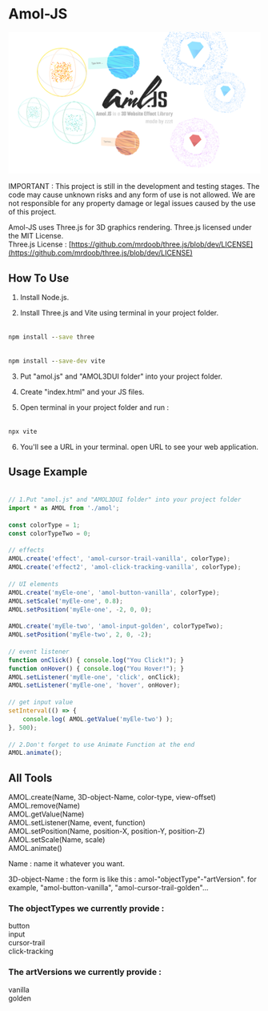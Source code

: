 # Amol-JS

![logo](https://github.com/zzztzzzt/Amol-JS/blob/main/real-showcase.png)

IMPORTANT : This project is still in the development and testing stages. The code may cause unknown risks and any form of use is not allowed. We are not responsible for any property damage or legal issues caused by the use of this project.

Amol-JS uses Three.js for 3D graphics rendering. Three.js licensed under the MIT License.  
Three.js License : [https://github.com/mrdoob/three.js/blob/dev/LICENSE](https://github.com/mrdoob/three.js/blob/dev/LICENSE)

## How To Use
1. Install Node.js.

2. Install Three.js and Vite using terminal in your project folder.
```cmd

npm install --save three

```
```cmd

npm install --save-dev vite

```

3. Put "amol.js" and "AMOL3DUI folder" into your project folder.

4. Create "index.html" and your JS files.

5. Open terminal in your project folder and run :
```cmd

npx vite

```

6. You'll see a URL in your terminal. open URL to see your web application.

## Usage Example

```javascript

// 1.Put "amol.js" and "AMOL3DUI folder" into your project folder
import * as AMOL from './amol';

const colorType = 1;
const colorTypeTwo = 0;

// effects
AMOL.create('effect', 'amol-cursor-trail-vanilla', colorType);
AMOL.create('effect2', 'amol-click-tracking-vanilla', colorType);

// UI elements
AMOL.create('myEle-one', 'amol-button-vanilla', colorType);
AMOL.setScale('myEle-one', 0.8);
AMOL.setPosition('myEle-one', -2, 0, 0);

AMOL.create('myEle-two', 'amol-input-golden', colorTypeTwo);
AMOL.setPosition('myEle-two', 2, 0, -2);

// event listener
function onClick() { console.log("You Click!"); }
function onHover() { console.log("You Hover!"); }
AMOL.setListener('myEle-one', 'click', onClick);
AMOL.setListener('myEle-one', 'hover', onHover);

// get input value
setInterval(() => {
    console.log( AMOL.getValue('myEle-two') );
}, 500);

// 2.Don't forget to use Animate Function at the end
AMOL.animate();

```

## All Tools
AMOL.create(Name, 3D-object-Name, color-type, view-offset)  
AMOL.remove(Name)  
AMOL.getValue(Name)  
AMOL.setListener(Name, event, function)  
AMOL.setPosition(Name, position-X, position-Y, position-Z)  
AMOL.setScale(Name, scale)  
AMOL.animate()  

Name : name it whatever you want.  

3D-object-Name : the form is like this : amol-"objectType"-"artVersion". for example, "amol-button-vanilla", "amol-cursor-trail-golden"...  

### The objectTypes we currently provide :
button  
input  
cursor-trail  
click-tracking  
### The artVersions we currently provide :
vanilla  
golden  
